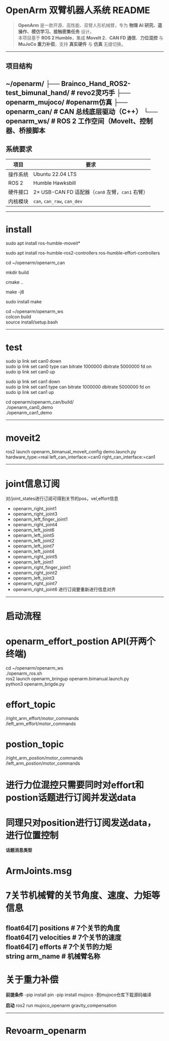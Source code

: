 # OpenArm 双臂机器人系统 README

> **OpenArm** 是一款开源、高性能、双臂人形机械臂，专为 **物理 AI 研究、遥操作、模仿学习、接触密集任务** 设计。  
> 本项目基于 **ROS 2 Humble**，集成 **MoveIt 2**、**CAN FD 通信**、**力位混控** 与 **MuJoCo 重力补偿**，支持 **真实硬件** 与 **仿真** 无缝切换。

---

## 项目结构
~/openarm/
├── Brainco_Hand_ROS2-test_bimunal_hand/        # revo2灵巧手
├── openarm_mujoco/        #openarm仿真
├── openarm_can/        # CAN 总线底层驱动（C++）
└── openarm_ws/         # ROS 2 工作空间（MoveIt、控制器、桥接脚本
---

## 系统要求

| 项目       | 要求 |
|------------|------|
| 操作系统   | Ubuntu 22.04 LTS |
| ROS 2      | Humble Hawksbill |
| 硬件接口   | 2× USB-CAN FD 适配器（`can0` 左臂，`can1` 右臂） |
| 内核模块   | `can`, `can_raw`, `can_dev` |

---


# install
sudo apt install ros-humble-moveit*  

sudo apt install ros-humble-ros2-controllers ros-humble-effort-controllers  

cd ~/openarm/openarm_can  

mkdir build  

cmake ..  

make -j8  

sudo install make  


cd ~/openarm/openarm_ws  
colcon build  
source install/setup.bash  

---

# test
sudo ip link set can0 down  
sudo ip link set can0 type can bitrate 1000000 dbitrate 5000000 fd on  
sudo ip link set can0 up  

sudo ip link set can1 down  
sudo ip link set can1 type can bitrate 1000000 dbitrate 5000000 fd on  
sudo ip link set can1 up  

cd openarm/openarm_can/build/  
./openarm_can0_demo  
./openarm_can1_demo  

---

# moveit2
ros2 launch openarm_bimanual_moveit_config demo.launch.py hardware_type:=real   left_can_interface:=can0 right_can_interface:=can1  

---

# joint信息订阅
对/joint_states进行订阅可得到关节的pos，vel,effort信息  
- openarm_right_joint1
- openarm_right_joint3
- openarm_left_finger_joint1
- openarm_right_joint4
- openarm_left_joint6
- openarm_left_joint5
- openarm_left_joint2
- openarm_left_joint7
- openarm_left_joint4
- openarm_right_joint5
- openarm_left_joint1
- openarm_right_finger_joint1
- openarm_right_joint2
- openarm_left_joint3
- openarm_right_joint7
- openarm_right_joint6
进行订阅要重新进行信息对齐

---

# 启动流程
# openarm_effort_postion API(开两个终端)
cd ~/openarm/openarm_ws  
./openarm_ros.sh  
ros2 launch openarm_bringup openarm.bimanual.launch.py   
python3 openarm_brigde.py  
# effort_topic 
/right_arm_effort/motor_commands  
/left_arm_effort/motor_commands  
# postion_topic
/right_arm_postion/motor_commands  
/left_arm_postion/motor_commands  
# 进行力位混控只需要同时对effort和postion话题进行订阅并发送data
# 同理只对position进行订阅发送data，进行位置控制

**话题消息类型**
# ArmJoints.msg
# 7关节机械臂的关节角度、速度、力矩等信息

float64[7] positions     # 7个关节的角度  
float64[7] velocities    # 7个关节的速度  
float64[7] efforts       # 7个关节的力矩  
string arm_name          # 机械臂名称  
---

# 关于重力补偿
**前提条件**
-pip install pin
-pip install mujoco
-到mujoco仓库下载源码编译

**启动**
ros2 run mujoco_openarm gravity_compensation

---

# Revoarm_openarm
